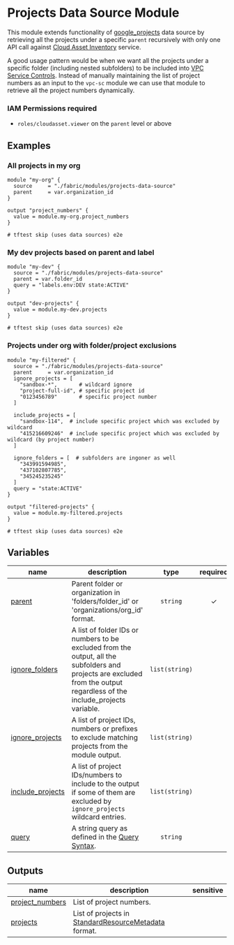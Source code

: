 # Projects Data Source Module 

This module extends functionality of [google_projects](https://registry.terraform.io/providers/hashicorp/google/latest/docs/data-sources/projects) data source by retrieving all the projects under a specific `parent` recursively with only one API call against [Cloud Asset Inventory](https://cloud.google.com/asset-inventory) service. 

A good usage pattern would be when we want all the projects under a specific folder (including nested subfolders) to be included into [VPC Service Controls](../vpc-sc/). Instead of manually maintaining the list of project numbers as an input to the `vpc-sc` module we can use that module to retrieve all the project numbers dynamically.

### IAM Permissions required

- `roles/cloudasset.viewer` on the `parent` level or above


## Examples

### All projects in my org

```hcl
module "my-org" {
  source     = "./fabric/modules/projects-data-source"
  parent     = var.organization_id
}

output "project_numbers" {
  value = module.my-org.project_numbers
}

# tftest skip (uses data sources) e2e
```

### My dev projects based on parent and label

```hcl
module "my-dev" {
  source = "./fabric/modules/projects-data-source"
  parent = var.folder_id
  query = "labels.env:DEV state:ACTIVE"
}

output "dev-projects" {
  value = module.my-dev.projects
}

# tftest skip (uses data sources) e2e
```

### Projects under org with folder/project exclusions
```hcl
module "my-filtered" {
  source = "./fabric/modules/projects-data-source"
  parent     = var.organization_id
  ignore_projects = [
    "sandbox-*",       # wildcard ignore
    "project-full-id", # specific project id
    "0123456789"       # specific project number
  ]

  include_projects = [
    "sandbox-114",  # include specific project which was excluded by wildcard
    "415216609246"  # include specific project which was excluded by wildcard (by project number)
  ]

  ignore_folders = [  # subfolders are ingoner as well
    "343991594985", 
    "437102807785",
    "345245235245"
  ]
  query = "state:ACTIVE"
}

output "filtered-projects" {
  value = module.my-filtered.projects
}

# tftest skip (uses data sources) e2e

```
<!-- BEGIN TFDOC -->

## Variables

| name | description | type | required | default |
|---|---|:---:|:---:|:---:|
| [parent](variables.tf#L55) | Parent folder or organization in 'folders/folder_id' or 'organizations/org_id' format. | <code>string</code> | ✓ |  |
| [ignore_folders](variables.tf#L17) | A list of folder IDs or numbers to be excluded from the output, all the subfolders and projects are excluded from the output regardless of the include_projects variable. | <code>list&#40;string&#41;</code> |  | <code>&#91;&#93;</code> |
| [ignore_projects](variables.tf#L28) | A list of project IDs, numbers or prefixes to exclude matching projects from the module output. | <code>list&#40;string&#41;</code> |  | <code>&#91;&#93;</code> |
| [include_projects](variables.tf#L41) | A list of project IDs/numbers to include to the output if some of them are excluded by `ignore_projects` wildcard entries. | <code>list&#40;string&#41;</code> |  | <code>&#91;&#93;</code> |
| [query](variables.tf#L64) | A string query as defined in the [Query Syntax](https://cloud.google.com/asset-inventory/docs/query-syntax). | <code>string</code> |  | <code>&#34;state:ACTIVE&#34;</code> |

## Outputs

| name | description | sensitive |
|---|---|:---:|
| [project_numbers](outputs.tf#L17) | List of project numbers. |  |
| [projects](outputs.tf#L22) | List of projects in [StandardResourceMetadata](https://cloud.google.com/asset-inventory/docs/reference/rest/v1p1beta1/resources/searchAll#StandardResourceMetadata) format. |  |

<!-- END TFDOC -->
